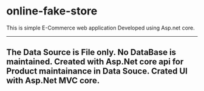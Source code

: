 # online-fake-store
This is simple E-Commerce web application Developed using Asp.net core.

---------------------------------------------------------------------------
The Data Source is File only. No DataBase is maintained.
Created with Asp.Net core api for Product maintainance in Data Souce.
Crated UI with Asp.Net MVC core.
-------------------------------------------------------------------------------
